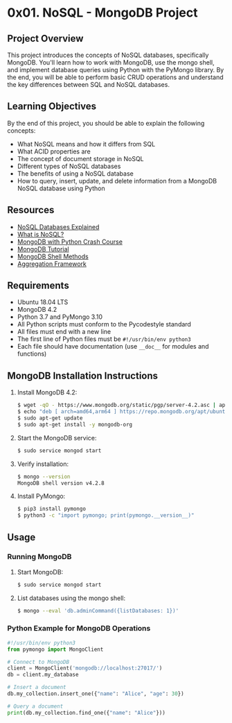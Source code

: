 # 0x01. NoSQL - MongoDB Project

## Project Overview
This project introduces the concepts of NoSQL databases, specifically MongoDB. You'll learn how to work with MongoDB, use the mongo shell, and implement database queries using Python with the PyMongo library. By the end, you will be able to perform basic CRUD operations and understand the key differences between SQL and NoSQL databases.

## Learning Objectives
By the end of this project, you should be able to explain the following concepts:
- What NoSQL means and how it differs from SQL
- What ACID properties are
- The concept of document storage in NoSQL
- Different types of NoSQL databases
- The benefits of using a NoSQL database
- How to query, insert, update, and delete information from a MongoDB NoSQL database using Python

## Resources
- [NoSQL Databases Explained](https://www.youtube.com)
- [What is NoSQL?](https://www.youtube.com)
- [MongoDB with Python Crash Course](https://www.youtube.com)
- [MongoDB Tutorial](https://www.youtube.com)
- [MongoDB Shell Methods](https://www.mongodb.com/docs/manual/reference/method/)
- [Aggregation Framework](https://www.mongodb.com/docs/manual/aggregation/)

## Requirements
- Ubuntu 18.04 LTS
- MongoDB 4.2
- Python 3.7 and PyMongo 3.10
- All Python scripts must conform to the Pycodestyle standard
- All files must end with a new line
- The first line of Python files must be `#!/usr/bin/env python3`
- Each file should have documentation (use `__doc__` for modules and functions)

## MongoDB Installation Instructions
1. Install MongoDB 4.2:
    ```bash
    $ wget -qO - https://www.mongodb.org/static/pgp/server-4.2.asc | apt-key add -
    $ echo "deb [ arch=amd64,arm64 ] https://repo.mongodb.org/apt/ubuntu bionic/mongodb-org/4.2 multiverse" | sudo tee /etc/apt/sources.list.d/mongodb-org-4.2.list
    $ sudo apt-get update
    $ sudo apt-get install -y mongodb-org
    ```

2. Start the MongoDB service:
    ```bash
    $ sudo service mongod start
    ```

3. Verify installation:
    ```bash
    $ mongo --version
    MongoDB shell version v4.2.8
    ```

4. Install PyMongo:
    ```bash
    $ pip3 install pymongo
    $ python3 -c "import pymongo; print(pymongo.__version__)"
    ```

## Usage
### Running MongoDB
1. Start MongoDB:
    ```bash
    $ sudo service mongod start
    ```

2. List databases using the mongo shell:
    ```bash
    $ mongo --eval 'db.adminCommand({listDatabases: 1})'
    ```

### Python Example for MongoDB Operations
```python
#!/usr/bin/env python3
from pymongo import MongoClient

# Connect to MongoDB
client = MongoClient('mongodb://localhost:27017/')
db = client.my_database

# Insert a document
db.my_collection.insert_one({"name": "Alice", "age": 30})

# Query a document
print(db.my_collection.find_one({"name": "Alice"}))
